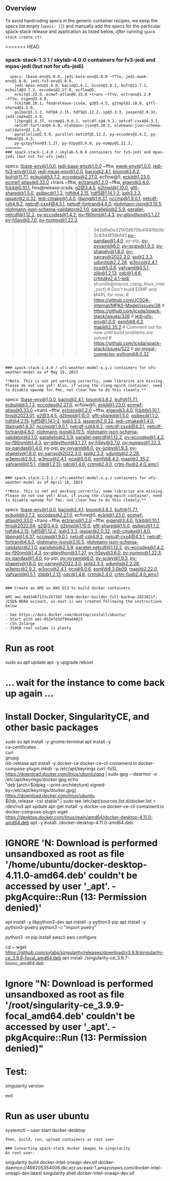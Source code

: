 ## Overview

To avoid hardcoding specs in the generic container recipes, we keep the specs list empty (`specs: []`) and manually add the specs for the particular spack-stack release and application as listed below, *after* running `spack stack create ctr`.

<<<<<<< HEAD
### spack-stack-1.3.1 / skylab-4.0.0 containers for fv3-jedi and mpas-jedi (but not for ufs-jedi)
```
  specs: [base-env@1.0.0, jedi-base-env@1.0.0 ~fftw, jedi-ewok-env@1.0.0, jedi-fv3-env@1.0.0,
    jedi-mpas-env@1.0.0, bacio@2.4.1, bison@3.8.2, bufr@11.7.1, ecbuild@3.7.2, eccodes@2.27.0, ecflow@5,
    eckit@1.23.0, ecmwf-atlas@0.33.0 +trans ~fftw, ectrans@1.2.0 ~fftw, eigen@3.4.0,
    fckit@0.10.1, fms@release-jcsda, g2@3.4.5, g2tmpl@1.10.0, gftl-shared@1.5.0,
    gsibec@1.1.2, hdf@4.2.15, hdf5@1.12.2, ip@3.3.3, jasper@2.0.32, jedi-cmake@1.4.0,
    libpng@1.6.37, nccmp@1.9.0.1, netcdf-c@4.9.2, netcdf-cxx4@4.3.1,
    netcdf-fortran@4.6.0, nlohmann-json@3.10.5, nlohmann-json-schema-validator@2.1.0,
    parallelio@2.5.9, parallel-netcdf@1.12.2, py-eccodes@1.4.2, py-f90nml@1.4.3,
    py-gitpython@3.1.27, py-h5py@3.6.0, py-numpy@1.22.3,
=======
### spack-stack-1.4.0 / skylab-5.0.0 containers for fv3-jedi and mpas-jedi (but not for ufs-jedi)
```
  specs: [base-env@1.0.0, jedi-base-env@1.0.0 ~fftw, ewok-env@1.0.0, jedi-fv3-env@1.0.0,
    jedi-mpas-env@1.0.0, bacio@2.4.1, bison@3.8.2, bufr@11.7.1, ecbuild@3.7.2, eccodes@2.27.0, ecflow@5,
    eckit@1.23.0, ecmwf-atlas@0.33.0 +trans ~fftw, ectrans@1.2.0 ~fftw, eigen@3.4.0,
    fckit@0.10.1, fms@release-jcsda, g2@3.4.5, g2tmpl@1.10.0, gftl-shared@1.5.0,
    gsibec@1.1.2, hdf@4.2.15, hdf5@1.14.1-2, ip@3.3.3, jasper@2.0.32, jedi-cmake@1.4.0,
    libpng@1.6.37, nccmp@1.9.0.1, netcdf-c@4.9.2, netcdf-cxx4@4.3.1,
    netcdf-fortran@4.6.0, nlohmann-json@3.10.5, nlohmann-json-schema-validator@2.1.0,
    parallelio@2.5.9, parallel-netcdf@1.12.2, py-eccodes@1.4.2, py-f90nml@1.4.3,
    py-gitpython@3.1.27, py-h5py@3.7.0, py-numpy@1.22.3,
>>>>>>> 042d9a0e32f40d870b4f44f6b0b2c83d4f58bfd3
    py-pandas@1.4.0, py-pip, py-pyyaml@6.0, py-scipy@1.9.3, py-shapely@1.8.0, py-xarray@2022.3.0,
    sp@2.3.3, udunits@2.2.28, w3nco@2.4.1, nco@5.0.6,
    yafyaml@0.5.1, zlib@1.2.13, odc@1.4.6, crtm@v2.4.1-jedi, shumlib@macos_clang_linux_intel_port]
    # Don't build ESMF and MAPL for now:
    # https://github.com/JCSDA-internal/MPAS-Model/issues/38
    # https://github.com/jcsda/spack-stack/issues/326
    # jedi-ufs-env@1.0.0, esmf@8.4.2, mapl@2.35.2
    # Comment out for now until build problems are solved
    # https://github.com/jcsda/spack-stack/issues/522
    # py-mysql-connector-python@8.0.32
```

### spack-stack-1.4.0 / ufs-weather-model-x.y.z containers for ufs-weather-model as of May 18, 2023

**Note. This is not yet working correctly, some libraries are missing. Please do not use yet! Also, if using the clang-mpich container, need to disable openmp for fms, not clear how to do this cleanly.**

```
  specs: [base-env@1.0.0,
    bacio@2.4.1, bison@3.8.2, bufr@11.7.1, ecbuild@3.7.2, eccodes@2.27.0, ecflow@5,
    eckit@1.23.0, ecmwf-atlas@0.33.0 +trans ~fftw, ectrans@1.2.0 ~fftw, eigen@3.4.0,
    fckit@0.10.1, fms@2023.01, g2@3.4.5, g2tmpl@1.10.0, gftl-shared@1.5.0,
    gsibec@1.1.2, hdf@4.2.15, hdf5@1.14.1-2, ip@3.3.3, jasper@2.0.32, jedi-cmake@1.4.0,
    libpng@1.6.37, nccmp@1.9.0.1, netcdf-c@4.9.2, netcdf-cxx4@4.3.1,
    netcdf-fortran@4.6.0, nlohmann-json@3.10.5, nlohmann-json-schema-validator@2.1.0,
    parallelio@2.5.9, parallel-netcdf@1.12.2, py-eccodes@1.4.2, py-f90nml@1.4.3,
    py-gitpython@3.1.27, py-h5py@3.7.0, py-numpy@1.22.3, py-pandas@1.4.0,
    py-pip, py-pyyaml@6.0, py-scipy@1.9.3, py-shapely@1.8.0, py-xarray@2022.3.0,
    sp@2.3.3, udunits@2.2.28, w3emc@2.9.2, w3nco@2.4.1, nco@5.0.6, esmf@8.4.2, mapl@2.35.2,
    yafyaml@0.5.1, zlib@1.2.13, odc@1.4.6, crtm@2.4.0, crtm-fix@2.4.0_emc]
```

### spack-stack-1.3.1 / ufs-weather-model-x.y.z containers for ufs-weather-model as of April 18, 2023

**Note. This is not yet working correctly, some libraries are missing. Please do not use yet! Also, if using the clang-mpich container, need to disable openmp for fms, not clear how to do this cleanly.**

```
  specs: [base-env@1.0.0,
    bacio@2.4.1, bison@3.8.2, bufr@11.7.1, ecbuild@3.7.2, eccodes@2.27.0, ecflow@5,
    eckit@1.23.0, ecmwf-atlas@0.33.0 +trans ~fftw, ectrans@1.2.0 ~fftw, eigen@3.4.0,
    fckit@0.10.1, fms@2022.04, g2@3.4.5, g2tmpl@1.10.0, gftl-shared@1.5.0,
    gsibec@1.1.2, hdf@4.2.15, hdf5@1.12.2, ip@3.3.3, jasper@2.0.32, jedi-cmake@1.4.0,
    libpng@1.6.37, nccmp@1.9.0.1, netcdf-c@4.9.2, netcdf-cxx4@4.3.1,
    netcdf-fortran@4.6.0, nlohmann-json@3.10.5, nlohmann-json-schema-validator@2.1.0,
    parallelio@2.5.9, parallel-netcdf@1.12.2, py-eccodes@1.4.2, py-f90nml@1.4.3,
    py-gitpython@3.1.27, py-h5py@3.6.0, py-numpy@1.22.3, py-pandas@1.4.0,
    py-pip, py-pyyaml@6.0, py-scipy@1.9.3, py-shapely@1.8.0, py-xarray@2022.3.0,
    sp@2.3.3, udunits@2.2.28, w3emc@2.9.2, w3nco@2.4.1, nco@5.0.6, esmf@8.3.0b09, mapl@2.22.0,
    yafyaml@0.5.1, zlib@1.2.13, odc@1.4.6, crtm@2.4.0, crtm-fix@2.4.0_emc]
```

### Create an AMI on AWS EC2 to build docker containers

AMI ami-0a934b7133c2b7102 (dom-docker-builder-full-backup-20230217; JCSDA-NOAA account, us-east-1) was created following the instructions below

- See https://docs.docker.com/desktop/install/ubuntu/
- Start with ami-052efd3df9dad4825
- c5n.2xlarge
- 350GB root volume is plenty
```
# Run as root
sudo su
apt update
apt -y upgrade
reboot
# ... wait for the instance to come back up again ...

# Install Docker, SingularityCE, and other basic packages
sudo su
apt install -y gnome-terminal
apt install -y \
    ca-certificates \
    curl \
    gnupg \
    lsb-release
apt install -y docker-ce docker-ce-cli containerd.io docker-compose-plugin
mkdir -p /etc/apt/keyrings
curl -fsSL https://download.docker.com/linux/ubuntu/gpg | sudo gpg --dearmor -o /etc/apt/keyrings/docker.gpg
echo \
  "deb [arch=$(dpkg --print-architecture) signed-by=/etc/apt/keyrings/docker.gpg] https://download.docker.com/linux/ubuntu \
  $(lsb_release -cs) stable" | sudo tee /etc/apt/sources.list.d/docker.list > /dev/null
apt update
apt-get install -y docker-ce docker-ce-cli containerd.io docker-compose-plugin
wget https://desktop.docker.com/linux/main/amd64/docker-desktop-4.11.0-amd64.deb
apt -y install ./docker-desktop-4.11.0-amd64.deb
# IGNORE 'N: Download is performed unsandboxed as root as file '/home/ubuntu/docker-desktop-4.11.0-amd64.deb' couldn't be accessed by user '_apt'. - pkgAcquire::Run (13: Permission denied)'

apt install -y libpython3-dev
apt install -y python3-pip
apt install -y python3-poetry
python3 -c "import poetry"

python3 -m pip install awscli
aws configure

cd ~
wget https://github.com/sylabs/singularity/releases/download/v3.9.9/singularity-ce_3.9.9-focal_amd64.deb
apt install ./singularity-ce_3.9.7-bionic_amd64.deb
# Ignore "N: Download is performed unsandboxed as root as file '/root/singularity-ce_3.9.9-focal_amd64.deb' couldn't be accessed by user '_apt'. - pkgAcquire::Run (13: Permission denied)"
# Test:
singularity version

exit

# Run as user ubuntu
systemctl --user start docker-desktop
```
Then, build, run, upload containers as root user

### Converting spack-stack docker images to singularity
As root user:
```
singularity build docker-intel-oneapi-dev.sif docker-daemon://469205354006.dkr.ecr.us-east-1.amazonaws.com/docker-intel-oneapi-dev:latest
singularity shell docker-intel-oneapi-dev.sif
```
